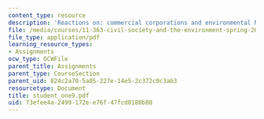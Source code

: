 ```yaml
---
content_type: resource
description: 'Reactions on: commercial corporations and environmental NGOs.'
file: /media/courses/11-363-civil-society-and-the-environment-spring-2005/73efee4a2499172ee76f47fcd0180b88_student_one9.pdf
file_type: application/pdf
learning_resource_types:
- Assignments
ocw_type: OCWFile
parent_title: Assignments
parent_type: CourseSection
parent_uid: 824c2a70-5a05-227e-14e5-2c372c0c3ab3
resourcetype: Document
title: student_one9.pdf
uid: 73efee4a-2499-172e-e76f-47fcd0180b88
---
```

